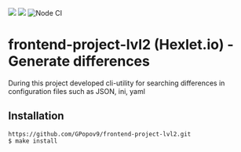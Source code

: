 <a href="https://codeclimate.com/github/GPopov9/frontend-project-lvl2/maintainability"><img src="https://api.codeclimate.com/v1/badges/c4fab2be8946d277deab/maintainability" /></a> <a href="https://codeclimate.com/github/GPopov9/frontend-project-lvl2/test_coverage"><img src="https://api.codeclimate.com/v1/badges/c4fab2be8946d277deab/test_coverage" /></a> 
![Node CI](https://github.com/GPopov9/frontend-project-lvl2/workflows/Node%20CI/badge.svg)

# frontend-project-lvl2 (Hexlet.io) - Generate differences
During this project developed cli-utility for searching differences in configuration files such as JSON, ini, yaml

## Installation 
```
https://github.com/GPopov9/frontend-project-lvl2.git
$ make install
```
